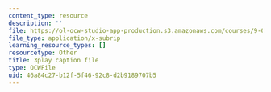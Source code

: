 ```yaml
---
content_type: resource
description: ''
file: https://ol-ocw-studio-app-production.s3.amazonaws.com/courses/9-00sc-introduction-to-psychology-fall-2011/46a84c27b12f5f4692c8d2b9189707b5_-cK1og4ElKE.vtt
file_type: application/x-subrip
learning_resource_types: []
resourcetype: Other
title: 3play caption file
type: OCWFile
uid: 46a84c27-b12f-5f46-92c8-d2b9189707b5
---
```

